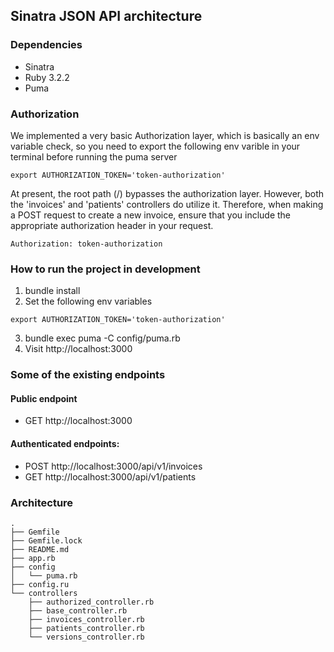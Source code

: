 ## Sinatra JSON API architecture
### Dependencies
- Sinatra
- Ruby 3.2.2
- Puma

### Authorization
We implemented a very basic Authorization layer, which is basically an env variable check, so you need to export the following env varible in your terminal before running the puma server
```
export AUTHORIZATION_TOKEN='token-authorization'
```
At present, the root path (/) bypasses the authorization layer. However, both the 'invoices' and 'patients' controllers do utilize it. Therefore, when making a POST request to create a new invoice, ensure that you include the appropriate authorization header in your request.
```
Authorization: token-authorization 
```

### How to run the project in development
1. bundle install
2. Set the following env variables
```
export AUTHORIZATION_TOKEN='token-authorization'
```
3. bundle exec puma -C config/puma.rb
4. Visit http://localhost:3000

### Some of the existing endpoints
#### Public endpoint
- GET http://localhost:3000

#### Authenticated endpoints:
- POST http://localhost:3000/api/v1/invoices
- GET http://localhost:3000/api/v1/patients

### Architecture
```
.
├── Gemfile
├── Gemfile.lock
├── README.md
├── app.rb
├── config
│   └── puma.rb
├── config.ru
└── controllers
    ├── authorized_controller.rb
    ├── base_controller.rb
    ├── invoices_controller.rb
    ├── patients_controller.rb
    └── versions_controller.rb
```
